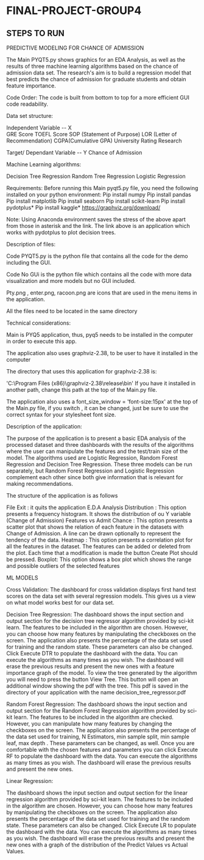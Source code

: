 # FINAL-PROJECT-GROUP4

## STEPS TO RUN


PREDICTIVE MODELING FOR CHANCE OF ADMISSION

The Main PYQT5.py shows graphics for an EDA Analysis, as well as the results of three machine learning algorithms based on the chance of admission data set. The research's aim is to build a regression model that best predicts the chance of admission for graduate students and obtain feature importance.

Code Order: The code is built from bottom to top for a more efficient GUI code readability. 

Data set structure:

Independent Variable -- X  
GRE Score
TOEFL Score
SOP  (Statement of Purpose)
LOR (Letter of Recommendation)
CGPA(Cumulative GPA)
University Rating
Research 

Target/ Dependant Variable -- Y
Chance of Admission


Machine Learning algorithms:

Decision Tree Regression
Random Tree Regression
Logistic Regression

Requirements:
Before running this Main pyqt5.py file, you need the following installed on your python environment:
Pip install numpy
Pip install pandas
Pip install matplotlib
Pip install seaborn
Pip install scikit-learn
Pip install pydotplus*
Pip install kaggle*
https://graphviz.org/download/

Note: Using Anaconda environment saves the stress of the above apart from those in asterisk and the link. The link above is an application which works with pydotplus to plot decision trees.


Description of files:


Code PYQT5.py is the python file that contains all the code for the demo including the GUI.

Code No GUi is the python file which contains all the code with more data visualization and more models but no GUI included.

Pty.png , enter.png, racoon.png are icons that are used in the menu items in the application.

All the files need to be located in the same directory

Technical considerations:

Main is PYQ5 application, thus, pyq5 needs to be installed in the computer in order to execute this app.

The application also uses graphviz-2.38, to be user to have it installed in the computer

The directory that uses this application for graphviz-2.38 is:

'C:\\Program Files (x86)\\graphviz-2.38\\release\\bin'
If you have it installed in another path, change this path at the top of the Main.py file.

The application also uses a font_size_window = 'font-size:15px' at the top of the Main.py file, if you switch , it can be changed, just be sure to use the correct syntax for your stylesheet font size.

Description of the application:

The purpose of the application is to present a basic EDA analysis of the processed dataset and three dashboards with the results of the algorithms where the user can manipulate the features and the test/train size of the model. The algorithms used are Logistic Regression, Random Forest Regression and Decision Tree Regression. These three models can be run separately, but Random Forest Regression and Logistic Regression complement each other since both give information that is relevant for making recommendations.

The structure of the application is as follows

File
Exit : it quits the application
E.D.A Analysis
Distribution : This option presents a frequency histogram. It shows the distribution of ou Y variable (Change of Admission)
Features vs Admit Chance : This option presents a scatter plot that shows the relation of each feature in the datasets with Change of Admission. A line can be drawn optionally to represent the tendency of the data.
Heatmap : This option presents a correlation plot for all the features in the dataset. The features can be added or deleted from the plot. Each time that a modification is made the button Create Plot should be pressed.
Boxplot: This option shows a box plot which shows the range and possible outliers of the selected features




ML MODELS

Cross Validation:
The dashboard for cross validation displays first hand test scores on the data set with several regression models. This gives us a view on what model works best for our data set.

Decision Tree Regression:
The dashboard shows the input section and output section for the decision tree regressor algorithm provided by sci-kit learn.
The features to be included in the algorithm are chosen. However, you can choose how many features by manipulating the checkboxes on the screen.
The application also presents the percentage of the data set used for training and the random state. These parameters can also be changed.
Click Execute DTR to populate the dashboard with the data.
You can execute the algorithms as many times as you wish. The dashboard will erase the previous results and present the new ones with a feature importance graph of the model.
To view the tree generated by the algorithm you will need to press the button View Tree. This button will open an additional window showing the pdf with the tree. This pdf is saved in the directory of your application with the name decision_tree_regressor.pdf

Random Forest Regression:
The dashboard shows the input section and output section for the Random Forest Regression algorithm provided by sci-kit learn.
The features to be included in the algorithm are checked. However, you can manipulate how many features by changing the checkboxes on the screen.
The application also presents the percentage of the data set used for training, N Estimators, min sample split, min sample leaf, max depth . These parameters can be changed, as well.
Once you are comfortable with the chosen features and parameters you can click Execute RF to populate the dashboard with the data.
You can execute the algorithms as many times as you wish. The dashboard will erase the previous results and present the new ones.

Linear Regression:

The dashboard shows the input section and output section for the linear regression algorithm provided by sci-kit learn.
The features to be included in the algorithm are chosen. However, you can choose how many features by manipulating the checkboxes on the screen.
The application also presents the percentage of the data set used for training and the random state. These parameters can also be changed.
Click Execute LR to populate the dashboard with the data.
You can execute the algorithms as many times as you wish. The dashboard will erase the previous results and present the new ones with a graph of the distribution of the Predict Values vs Actual Values. 
